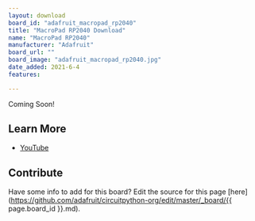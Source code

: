 ```yaml
---
layout: download
board_id: "adafruit_macropad_rp2040"
title: "MacroPad RP2040 Download"
name: "MacroPad RP2040"
manufacturer: "Adafruit"
board_url: ""
board_image: "adafruit_macropad_rp2040.jpg"
date_added: 2021-6-4
features:

---
```


Coming Soon!

## Learn More

* [YouTube](https://youtu.be/hhLhACBMLjM)

## Contribute

Have some info to add for this board? Edit the source for this page [here](https://github.com/adafruit/circuitpython-org/edit/master/_board/{{ page.board_id }}.md).
